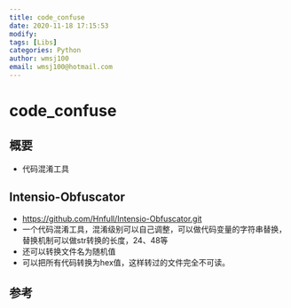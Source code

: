 ```yaml
---
title: code_confuse
date: 2020-11-18 17:15:53
modify: 
tags: [Libs]
categories: Python
author: wmsj100
email: wmsj100@hotmail.com
---
```


# code_confuse

## 概要

- 代码混淆工具

## Intensio-Obfuscator

- https://github.com/Hnfull/Intensio-Obfuscator.git
- 一个代码混淆工具，混淆级别可以自己调整，可以做代码变量的字符串替换，替换机制可以做str转换的长度，24、48等
- 还可以转换文件名为随机值
- 可以把所有代码转换为hex值，这样转过的文件完全不可读。

## 参考

